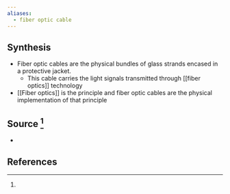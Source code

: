 ```yaml
---
aliases:
  - fiber optic cable
---
```

## Synthesis
- Fiber optic cables are the physical bundles of glass strands encased in a protective jacket.
	- This cable carries the light signals transmitted through [[fiber optics]] technology
- [[Fiber optics]] is the principle and fiber optic cables are the physical implementation of that principle
## Source [^1]
- 
## References

[^1]:
